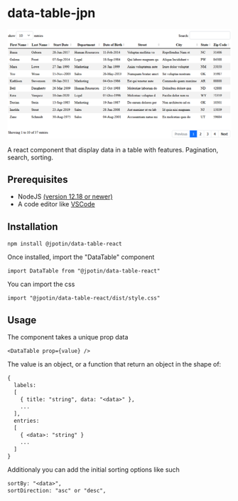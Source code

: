 # data-table-jpn

[![DataTable previex](preview.png)](preview.png)

A react component that display data in a table with features.
Pagination, search, sorting.

## Prerequisites

- NodeJS [(version 12.18 or newer)](https://nodejs.org/en/)
- A code editor like [VSCode](https://code.visualstudio.com/)

## Installation

```
npm install @jpotin/data-table-react
```

Once installed, import the "DataTable" component

```
import DataTable from "@jpotin/data-table-react"
```

You can import the css

```
import "@jpotin/data-table-react/dist/style.css"
```

## Usage

The component takes a unique prop data

```
<DataTable prop={value} />
```

The value is an object, or a function that return an object in the shape of:

```
{
  labels:
  [
    { title: "string", data: "<data>" },
    ...
  ],
  entries:
  [
    { <data>: "string" }
    ...
  ]
}
```

Additionaly you can add the initial sorting options like such

```
sortBy: "<data>",
sortDirection: "asc" or "desc",
```

